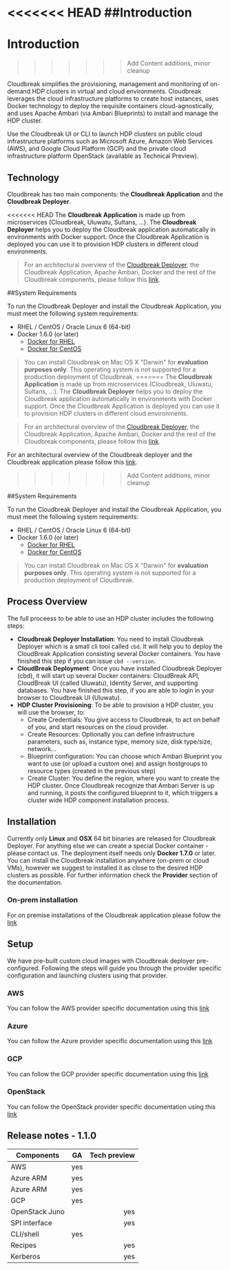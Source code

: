 <<<<<<< HEAD
##Introduction
=======
# Introduction
>>>>>>> Add Content additions, minor cleanup

Cloudbreak simplifies the provisioning, management and monitoring of on-demand HDP clusters in virtual and cloud environments. Cloudbreak leverages the cloud infrastructure platforms to create host instances, uses Docker technology to deploy the requisite containers cloud-agnostically, and uses Apache Ambari (via Ambari Blueprints) to install and manage the HDP cluster.

Use the Cloudbreak UI or CLI to launch HDP clusters on public cloud infrastructure platforms such as Microsoft Azure, Amazon Web Services (AWS), and Google Cloud Platform (GCP) and the private cloud infrastructure platform OpenStack (available as Technical Preview).

## Technology

Cloudbreak has two main components: the **Cloudbreak Application** and the **Cloudbreak Deployer**.

<<<<<<< HEAD
The **Cloudbreak Application** is made up from microservices (Cloudbreak, Uluwatu, Sultans, ...). The **Cloudbreak Deployer** helps you to deploy the Cloudbreak application automatically in environments with Docker support. Once the Cloudbreak Application is deployed you can use it to provision HDP clusters in different cloud environments.

> For an architectural overview of the [Cloudbreak Deployer](http://sequenceiq.com/cloudbreak-deployer), the Cloudbreak Application, Apache Ambari, Docker and the rest of the Cloudbreak components, please follow this [link](technology.md).

##System Requirements

To run the Cloudbreak Deployer and install the Cloudbreak Application, you must meet the following system requirements:

- RHEL / CentOS / Oracle Linux 6 (64-bit)
- Docker 1.6.0 (or later)
    - [Docker for RHEL](http://docs.docker.com/engine/installation/rhel/)
    - [Docker for CentOS](https://docs.docker.com/installation/centos/)

> You can install Cloudbreak on Mac OS X "Darwin" for **evaluation purposes only**. This operating system is not supported for a production deployment of Cloudbreak.
=======
The **Cloudbreak Application** is made up from microservices (Cloudbreak, Uluwatu, Sultans, ...). The **Cloudbreak 
Deployer** helps you to deploy the Cloudbreak application automatically in environments with Docker support. Once the Cloudbreak Application is deployed you can use it to provision HDP clusters in different cloud environments.

> For an architectural overview of the [Cloudbreak Deployer](http://sequenceiq.com/cloudbreak-deployer), the Cloudbreak Application, Apache Ambari, Docker and the rest of the Cloudbreak components, please follow this [link](technology.md).

For an architectural overview of the Cloudbreak deployer and the Cloudbreak application please follow this [link](technology.md).
>>>>>>> Add Content additions, minor cleanup

##System Requirements

To run the Cloudbreak Deployer and install the Cloudbreak Application, you must meet the following system requirements:

* RHEL / CentOS / Oracle Linux 6 (64-bit)
* Docker 1.6.0 (or later)
  * [Docker for RHEL](http://docs.docker.com/engine/installation/rhel/)
  * [Docker for CentOS](https://docs.docker.com/installation/centos/)

> You can install Cloudbreak on Mac OS X "Darwin" for **evaluation purposes only**. This operating system is not supported for a production deployment of Cloudbreak.

## Process Overview

The full proceess to be able to use an HDP cluster includes the following steps:

 * **Cloudbreak Deployer Installation**: You need to install Cloudbreak Deployer which is a small cli tool called `cbd`. It will help you to deploy the CloudBreak Application consisting several Docker containers. You have finished this step if you can issue `cbd --version`.
 * **CloudBreak Deployment**: Once you have installed Cloudbreak Deployer (cbd), it will start up several Docker containers: CloudBreak API, CloudBreak UI (called Uluwatu), Identity Server, and supporting databases. You have finished this step, if you are able to login in your browser to Cloudbreak UI (Uluwatu).
 * **HDP Cluster Provisioning**: To be able to provision a HDP cluster, you will use the browser, to:
    * Create Credentials: You give access to Cloudbreak, to act on behalf of you, and start resources on the cloud provider.
    * Create Resources: Optionally you can define infrastructure parameters, such as, instance type, memory size, disk type/size, network...
    * Blueprint configuration: You can choose which Ambari Blueprint you want to use (or upload a custom one) and assign hostgroups to resource types (created in the previous step) 
    * Create Cluster: You define the region, where you want to create the HDP cluster. Once Cloudbreak recognize that Ambari Server is up and running, it posts the configured blueprint to it, which triggers a cluster wide HDP component installation process.

## Installation

Currently only **Linux** and **OSX** 64 bit binaries are released for Cloudbreak Deployer. For anything else we can create a special Docker container - please contact us. The deployment itself needs only **Docker 1.7.0** or later. You can install the Cloudbreak installation anywhere (on-prem or cloud VMs), however we suggest to installed it as close to the desired HDP clusters as possible. For further information check the **Provider** section of the documentation.

### On-prem installation

For on premise installations of the Cloudbreak application please follow the [link](onprem.md)

## Setup

We have pre-built custom cloud images with Cloudbreak deployer pre-configured. Following the steps will guide you through the provider specific configuration and launching clusters using that provider.

### AWS

You can follow the AWS provider specific documentation using this [link](aws.md)

### Azure

You can follow the Azure provider specific documentation using this [link](azure.md)

### GCP

You can follow the GCP provider specific documentation using this [link](gcp.md)

### OpenStack

You can follow the OpenStack provider specific documentation using this [link](openstack.md)


## Release notes - 1.1.0

| Components    | GA            | Tech preview  |
| ------------- |:-------------:| -----:|
| AWS   | yes |
| Azure ARM   | yes      |    |
| Azure ARM   | yes      |    |
| GCP  | yes      |    |
| OpenStack Juno   |       | yes   |
| SPI interface   |       | yes   |
| CLI/shell  |   yes    |    |
| Recipes  |       | yes   |
| Kerberos   |       | yes   |
